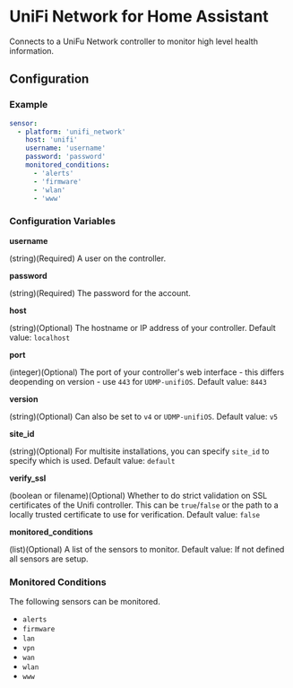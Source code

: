 # UniFi Network for Home Assistant

Connects to a UniFu Network controller to monitor high level health information.

## Configuration

### Example

```yaml
sensor:
  - platform: 'unifi_network'
    host: 'unifi'
    username: 'username'
    password: 'password'
    monitored_conditions:
      - 'alerts'
      - 'firmware'
      - 'wlan'
      - 'www'
```

### Configuration Variables

**username**

  (string)(Required) A user on the controller.

**password**

(string)(Required) The password for the account.

**host**

  (string)(Optional) The hostname or IP address of your controller.
  Default value: `localhost`

**port**

  (integer)(Optional) The port of your controller's web interface - this differs deopending on version - use `443` for `UDMP-unifiOS`.
  Default value: `8443`

**version**

  (string)(Optional) Can also be set to `v4` or `UDMP-unifiOS`.
  Default value: `v5`

**site_id**

  (string)(Optional) For multisite installations, you can specify `site_id` to specify which is used.
  Default value: `default`

**verify_ssl**

  (boolean or filename)(Optional) Whether to do strict validation on SSL certificates of the Unifi controller. This can be `true`/`false` or the path to a locally trusted certificate to use for verification.
  Default value: `false`

**monitored_conditions**

  (list)(Optional) A list of the sensors to monitor.
  Default value: If not defined all sensors are setup.

### Monitored Conditions

The following sensors can be monitored.

  - `alerts`
  - `firmware`
  - `lan`
  - `vpn`
  - `wan`
  - `wlan`
  - `www`

